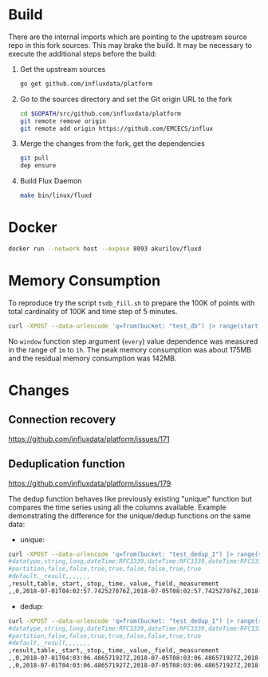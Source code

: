 # Build

There are the internal imports which are pointing to the upstream source repo in this fork sources.
This may brake the build. It may be necessary to execute the additional steps before the build:

1. Get the upstream sources
    ```bash
    go get github.com/influxdata/platform
    ```
2. Go to the sources directory and set the Git origin URL to the fork
    ```bash
    cd $GOPATH/src/github.com/influxdata/platform
    git remote remove origin
    git remote add origin https://github.com/EMCECS/influx
    ```

3. Merge the changes from the fork, get the dependencies
    ```bash
    git pull
    dep ensure
    ```
    
4. Build Flux Daemon
    ```bash
    make bin/linux/fluxd
    ```

# Docker

```bash
docker run --network host --expose 8093 akurilov/fluxd
```

# Memory Consumption

To reproduce try the script `tsdb_fill.sh` to prepare the 100K of points with total cardinality
of 100K and time step of 5 minutes.

```bash
curl -XPOST --data-urlencode 'q=from(bucket: "test_db") |> range(start: 1970-01-01T00:00:00.0Z) |> window(start: 1970-01-01T00:00:00.0Z, every: 1m)' http://127.0.0.1:8093/v1/query?orgID=00
```

No `window` function step argument (`every`) value dependence was measured in the range of `1m` to `1h`.
The peak memory consumption was about 175MB and the residual memory consumption was 142MB.

# Changes

## Connection recovery

https://github.com/influxdata/platform/issues/171

## Deduplication function

https://github.com/influxdata/platform/issues/179

The dedup function behaves like previously existing "unique" function but compares the time series using all the columns
available. Example demonstrating the difference for the unique/dedup functions on the same data:

* unique:
```bash
curl -XPOST --data-urlencode 'q=from(bucket: "test_dedup_1") |> range(start: -100h) |> unique()' http://127.0.0.1:8093/v1/query?orgID=00
#datatype,string,long,dateTime:RFC3339,dateTime:RFC3339,dateTime:RFC3339,double,string,string
#partition,false,false,true,true,false,false,true,true
#default,_result,,,,,,,
,result,table,_start,_stop,_time,_value,_field,_measurement
,,0,2018-07-01T04:02:57.742527076Z,2018-07-05T08:02:57.742527076Z,2018-07-05T06:41:52.015548952Z,1,value,x
```

* dedup:
```bash
curl -XPOST --data-urlencode 'q=from(bucket: "test_dedup_1") |> range(start: -100h) |> dedup()' http://127.0.0.1:8093/v1/query?orgID=00      
#datatype,string,long,dateTime:RFC3339,dateTime:RFC3339,dateTime:RFC3339,double,string,string
#partition,false,false,true,true,false,false,true,true
#default,_result,,,,,,,
,result,table,_start,_stop,_time,_value,_field,_measurement
,,0,2018-07-01T04:03:06.486571927Z,2018-07-05T08:03:06.486571927Z,2018-07-05T06:41:52.015548952Z,1,value,x
,,0,2018-07-01T04:03:06.486571927Z,2018-07-05T08:03:06.486571927Z,2018-07-05T06:41:55.969062966Z,1,value,x
```